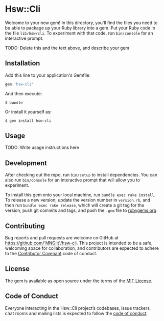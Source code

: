 # Hsw::Cli

Welcome to your new gem! In this directory, you'll find the files you need to be able to package up your Ruby library into a gem. Put your Ruby code in the file `lib/hsw/cli`. To experiment with that code, run `bin/console` for an interactive prompt.

TODO: Delete this and the text above, and describe your gem

## Installation

Add this line to your application's Gemfile:

```ruby
gem 'hsw-cli'
```

And then execute:

    $ bundle

Or install it yourself as:

    $ gem install hsw-cli

## Usage

TODO: Write usage instructions here

## Development

After checking out the repo, run `bin/setup` to install dependencies. You can also run `bin/console` for an interactive prompt that will allow you to experiment.

To install this gem onto your local machine, run `bundle exec rake install`. To release a new version, update the version number in `version.rb`, and then run `bundle exec rake release`, which will create a git tag for the version, push git commits and tags, and push the `.gem` file to [rubygems.org](https://rubygems.org).

## Contributing

Bug reports and pull requests are welcome on GitHub at https://github.com/'MNGiit'/hsw-cli. This project is intended to be a safe, welcoming space for collaboration, and contributors are expected to adhere to the [Contributor Covenant](http://contributor-covenant.org) code of conduct.

## License

The gem is available as open source under the terms of the [MIT License](https://opensource.org/licenses/MIT).

## Code of Conduct

Everyone interacting in the Hsw::Cli project’s codebases, issue trackers, chat rooms and mailing lists is expected to follow the [code of conduct](https://github.com/'MNGiit'/hsw-cli/blob/master/CODE_OF_CONDUCT.md).
